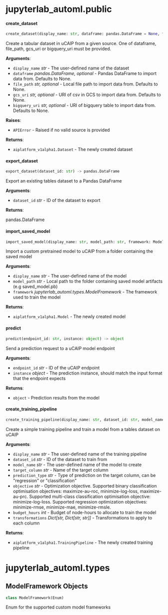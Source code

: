 <a name="jupyterlab_automl.public"></a>
# jupyterlab\_automl.public

<a name="jupyterlab_automl.public.create_dataset"></a>
#### create\_dataset

```python
create_dataset(display_name: str, dataframe: pandas.DataFrame = None, file_path: str = None, gcs_uri: str = None, bigquery_uri: str = None) -> aiplatform_v1alpha1.Dataset
```

Create a tabular dataset in uCAIP from a given source.
One of dataframe, file_path, gcs_uri or bigquery_uri must be provided.

**Arguments**:

- `display_name` _str_ - The user-defined name of the dataset
- `dataframe` _pandas.DataFrame, optional_ - Pandas DataFrame to import data from. Defaults to None.
- `file_path` _str, optional_ - Local file path to import data from. Defaults to None.
- `gcs_uri` _str, optional_ - URI of csv in GCS to import data from. Defaults to None.
- `bigquery_uri` _str, optional_ - URI of bigquery table to import data from. Defaults to None.
  

**Raises**:

- `APIError` - Raised if no valid source is provided
  

**Returns**:

- `aiplatform_v1alpha1.Dataset` - The newly created dataset

<a name="jupyterlab_automl.public.export_dataset"></a>
#### export\_dataset

```python
export_dataset(dataset_id: str) -> pandas.DataFrame
```

Export an existing tables dataset to a Pandas DataFrame

**Arguments**:

- `dataset_id` _str_ - ID of the dataset to export
  

**Returns**:

  pandas.DataFrame

<a name="jupyterlab_automl.public.import_saved_model"></a>
#### import\_saved\_model

```python
import_saved_model(display_name: str, model_path: str, framework: ModelFramework) -> aiplatform_v1alpha1.Model
```

Import a custom pretrained model to uCAIP from a folder containing the saved model

**Arguments**:

- `display_name` _str_ - The user-defined name of the model
- `model_path` _str_ - Local path to the folder containing saved model artifacts (e.g saved_model.pb)
- `framework` _jupyterlab_automl.types.ModelFramework_ - The framework used to train the model
  

**Returns**:

- `aiplatform_v1alpha1.Model` - The newly created model

<a name="jupyterlab_automl.public.predict"></a>
#### predict

```python
predict(endpoint_id: str, instance: object) -> object
```

Send a prediction request to a uCAIP model endpoint

**Arguments**:

- `endpoint_id` _str_ - ID of the uCAIP endpoint
- `instance` _object_ - The prediction instance, should match the input format that the endpoint expects
  

**Returns**:

- `object` - Prediction results from the model

<a name="jupyterlab_automl.public.create_training_pipeline"></a>
#### create\_training\_pipeline

```python
create_training_pipeline(display_name: str, dataset_id: str, model_name: str, target_column: str, prediction_type: str, objective: str, budget_hours: int, transformations: Dict[str, Dict[str, str]]) -> aiplatform_v1alpha1.TrainingPipeline
```

Create a simple training pipeline and train a model from a tables dataset on uCAIP

**Arguments**:

- `display_name` _str_ - The user-defined name of the training pipeline
- `dataset_id` _str_ - ID of the dataset to train from
- `model_name` _str_ - The user-defined name of the model to create
- `target_column` _str_ - Name of the target column
- `prediction_type` _str_ - Type of prediction on the target column, can be "regression" or "classification"
- `objective` _str_ - Optimization objective.
  Supported binary classification optimisation objectives: maximize-au-roc, minimize-log-loss, maximize-au-prc.
  Supported multi-class classification optimisation objective: minimize-log-loss.
  Supported regression optimization objectives: minimize-rmse, minimize-mae, minimize-rmsle.
- `budget_hours` _int_ - Budget of node-hours to allocate to train the model
- `transformations` _Dict[str, Dict[str, str]]_ - Transformations to apply to each column
  

**Returns**:

- `aiplatform_v1alpha1.TrainingPipeline` - The newly created training pipeline

<a name="jupyterlab_automl.types"></a>
# jupyterlab\_automl.types

<a name="jupyterlab_automl.types.ModelFramework"></a>
## ModelFramework Objects

```python
class ModelFramework(Enum)
```

Enum for the supported custom model frameworks

